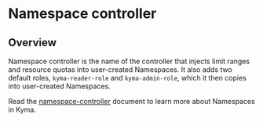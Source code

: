 # Namespace controller

## Overview

Namespace controller is the name of the controller that injects limit ranges and resource quotas into user-created Namespaces. It also adds two default roles, `kyma-reader-role` and `kyma-admin-role`, which it then copies into user-created Namespaces.

Read the [namespace-controller](https://kyma-project.io/docs/root/kyma#details-environments) document to learn more about Namespaces in Kyma.
